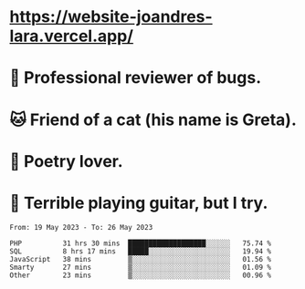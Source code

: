 # https://website-joandres-lara.vercel.app/
# 🐛 Professional reviewer of bugs.
# 🐱 Friend of a cat (his name is Greta).
# 📜 Poetry lover.
# 🎸 Terrible playing guitar, but I try.

<!--START_SECTION:waka-->

```text
From: 19 May 2023 - To: 26 May 2023

PHP          31 hrs 30 mins  ███████████████████░░░░░░   75.74 %
SQL          8 hrs 17 mins   █████░░░░░░░░░░░░░░░░░░░░   19.94 %
JavaScript   38 mins         ▒░░░░░░░░░░░░░░░░░░░░░░░░   01.56 %
Smarty       27 mins         ▒░░░░░░░░░░░░░░░░░░░░░░░░   01.09 %
Other        23 mins         ▒░░░░░░░░░░░░░░░░░░░░░░░░   00.96 %
```

<!--END_SECTION:waka-->

